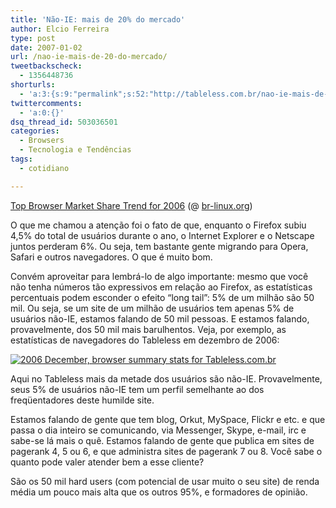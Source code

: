 ```yaml
---
title: 'Não-IE: mais de 20% do mercado'
author: Elcio Ferreira
type: post
date: 2007-01-02
url: /nao-ie-mais-de-20-do-mercado/
tweetbackscheck:
  - 1356448736
shorturls:
  - 'a:3:{s:9:"permalink";s:52:"http://tableless.com.br/nao-ie-mais-de-20-do-mercado";s:7:"tinyurl";s:26:"http://tinyurl.com/4xjqk53";s:4:"isgd";s:19:"http://is.gd/1MaxhC";}'
twittercomments:
  - 'a:0:{}'
dsq_thread_id: 503036501
categories:
  - Browsers
  - Tecnologia e Tendências
tags:
  - cotidiano

---
```

[Top Browser Market Share Trend for 2006][1] (@ [br-linux.org][2])

O que me chamou a atenção foi o fato de que, enquanto o Firefox subiu 4,5% do total de usuários durante o ano, o Internet Explorer e o Netscape juntos perderam 6%. Ou seja, tem bastante gente migrando para Opera, Safari e outros navegadores. O que é muito bom.

Convém aproveitar para lembrá-lo de algo importante: mesmo que você não tenha números tão expressivos em relação ao Firefox, as estatísticas percentuais podem esconder o efeito &#8220;long tail&#8221;: 5% de um milhão são 50 mil. Ou seja, se um site de um milhão de usuários tem apenas 5% de usuários não-IE, estamos falando de 50 mil pessoas. E estamos falando, provavelmente, dos 50 mil mais barulhentos. Veja, por exemplo, as estatísticas de navegadores do Tableless em dezembro de 2006:

[![2006 December, browser summary stats for Tableless.com.br][3]][4]

Aqui no Tableless mais da metade dos usuários são não-IE. Provavelmente, seus 5% de usuários não-IE tem um perfil semelhante ao dos freqüentadores deste humilde site.

Estamos falando de gente que tem blog, Orkut, MySpace, Flickr e etc. e que passa o dia inteiro se comunicando, via Messenger, Skype, e-mail, irc e sabe-se lá mais o quê. Estamos falando de gente que publica em sites de pagerank 4, 5 ou 6, e que administra sites de pagerank 7 ou 8. Você sabe o quanto pode valer atender bem a esse cliente? 

São os 50 mil hard users (com potencial de usar muito o seu site) de renda média um pouco mais alta que os outros 95%, e formadores de opinião.

 [1]: http://marketshare.hitslink.com/report.aspx?qprid=3
 [2]: http://br-linux.org/linux/net-applications-firefox-14
 [3]: http://tableless.com.br/uploads/2007/01/browsum200612.thumbnail.png
 [4]: http://tableless.com.br/uploads/2007/01/browsum200612.png